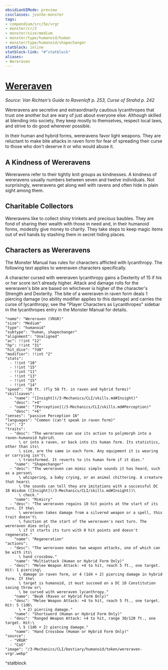```yaml
---
obsidianUIMode: preview
cssclasses: json5e-monster
tags:
- compendium/src/5e/vrgr
- monster/cr/2
- monster/size/medium
- monster/type/humanoid/human
- monster/type/humanoid/shapechanger
statblock: inline
statblock-link: "#^statblock"
aliases:
- Wereraven
---
```

# [Wereraven](3-Mechanics\CLI\bestiary\humanoid/wereraven-vrgr.md)
*Source: Van Richten's Guide to Ravenloft p. 253, Curse of Strahd p. 242*  

Wereravens are secretive and extraordinarily cautious lycanthropes that trust one another but are wary of just about everyone else. Although skilled at blending into society, they keep mostly to themselves, respect local laws, and strive to do good whenever possible.

In their human and hybrid forms, wereravens favor light weapons. They are reluctant to make bite attacks in raven form for fear of spreading their curse to those who don't deserve it or who would abuse it.

## A Kindness of Wereravens

Wereravens refer to their tightly knit groups as kindnesses. A kindness of wereravens usually numbers between seven and twelve individuals. Not surprisingly, wereravens get along well with ravens and often hide in plain sight among them.

## Charitable Collectors

Wereravens like to collect shiny trinkets and precious baubles. They are fond of sharing their wealth with those in need and, in their humanoid forms, modestly give money to charity. They take steps to keep magic items out of evil hands by stashing them in secret hiding places.

## Characters as Wereravens

The Monster Manual has rules for characters afflicted with lycanthropy. The following text applies to wereraven characters specifically.

A character cursed with wereraven lycanthropy gains a Dexterity of 15 if his or her score isn't already higher. Attack and damage rolls for the wereraven's bite are based on whichever is higher of the character's Strength and Dexterity. The bite of a wereraven in raven form deals 1 piercing damage (no ability modifier applies to this damage) and carries the curse of lycanthropy; see the "Player Characters as Lycanthropes" sidebar in the lycanthropes entry in the Monster Manual for details.

```statblock
"name": "Wereraven (VRGR)"
"size": "Medium"
"type": "humanoid"
"subtype": "human, shapechanger"
"alignment": "Unaligned"
"ac": !!int "12"
"hp": !!int "31"
"hit_dice": "7d8"
"modifier": !!int "2"
"stats":
  - !!int "10"
  - !!int "15"
  - !!int "11"
  - !!int "13"
  - !!int "15"
  - !!int "14"
"speed": "30 ft. (fly 50 ft. in raven and hybrid forms)"
"skillsaves":
  - "name": "[Insight](/3-Mechanics/CLI/skills.md#Insight)"
    "desc": "+4"
  - "name": "[Perception](/3-Mechanics/CLI/skills.md#Perception)"
    "desc": "+6"
"senses": "passive Perception 16"
"languages": "Common (can't speak in raven form)"
"cr": "2"
"traits":
  - "desc": "The wereraven can use its action to polymorph into a raven-humanoid hybrid\
      \ or into a raven, or back into its human form. Its statistics, other than its\
      \ size, are the same in each form. Any equipment it is wearing or carrying isn't\
      \ transformed. It reverts to its human form if it dies."
    "name": "Shapechanger"
  - "desc": "The wereraven can mimic simple sounds it has heard, such as a person\
      \ whispering, a baby crying, or an animal chittering. A creature that hears\
      \ the sounds can tell they are imitations with a successful DC 10 Wisdom ([Insight](/3-Mechanics/CLI/skills.md#Insight))\
      \ check."
    "name": "Mimicry"
  - "desc": "The wereraven regains 10 hit points at the start of its turn. If the\
      \ wereraven takes damage from a silvered weapon or a spell, this trait doesn't\
      \ function at the start of the wereraven's next turn. The wereraven dies only\
      \ if it starts its turn with 0 hit points and doesn't regenerate."
    "name": "Regeneration"
"actions":
  - "desc": "The wereraven makes two weapon attacks, one of which can be with its\
      \ hand crossbow."
    "name": "Multiattack (Human or Hybrid Form Only)"
  - "desc": "Melee Weapon Attack: +4 to hit, reach 5 ft., one target. Hit: 1 piercing\
      \ damage in raven form, or 4 (1d4 + 2) piercing damage in hybrid form. If the\
      \ target is humanoid, it must succeed on a DC 10 Constitution saving throw or\
      \ be cursed with wereraven lycanthropy."
    "name": "Beak (Raven or Hybrid Form Only)"
  - "desc": "Melee Weapon Attack: +4 to hit, reach 5 ft., one target. Hit: 5 (1d6\
      \ + 2) piercing damage."
    "name": "Shortsword (Human or Hybrid Form Only)"
  - "desc": "Ranged Weapon Attack: +4 to hit, range 30/120 ft., one target. Hit:\
      \ 5 (1d6 + 2) piercing damage."
    "name": "Hand Crossbow (Human or Hybrid Form Only)"
"source":
  - "VRGR"
  - "CoS"
"image": "/3-Mechanics/CLI/bestiary/humanoid/token/wereraven-vrgr.webp"
```
^statblock